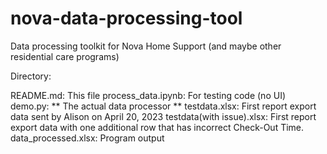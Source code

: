 # nova-data-processing-tool

Data processing toolkit for Nova Home Support (and maybe other residential care programs)

Directory:

  README.md: This file
  process_data.ipynb: For testing code (no UI)
  demo.py: ** The actual data processor **
  testdata.xlsx: First report export data sent by Alison on April 20, 2023
  testdata(with issue).xlsx: First report export data with one additional row that has incorrect Check-Out Time.
  data_processed.xlsx: Program output
